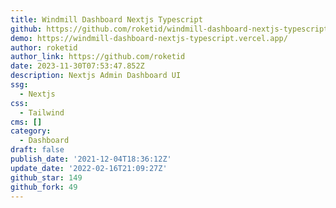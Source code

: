 ```yaml
---
title: Windmill Dashboard Nextjs Typescript
github: https://github.com/roketid/windmill-dashboard-nextjs-typescript
demo: https://windmill-dashboard-nextjs-typescript.vercel.app/
author: roketid
author_link: https://github.com/roketid
date: 2023-11-30T07:53:47.852Z
description: Nextjs Admin Dashboard UI
ssg:
  - Nextjs
css:
  - Tailwind
cms: []
category:
  - Dashboard
draft: false
publish_date: '2021-12-04T18:36:12Z'
update_date: '2022-02-16T21:09:27Z'
github_star: 149
github_fork: 49
---
```

